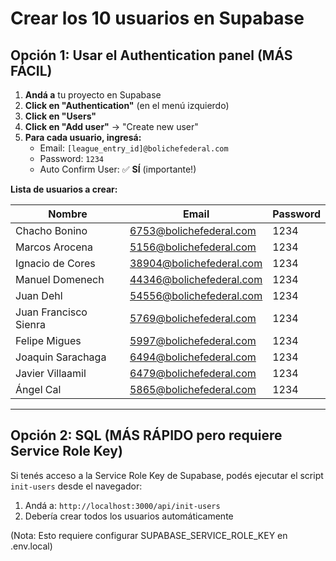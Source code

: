 # Crear los 10 usuarios en Supabase

## Opción 1: Usar el Authentication panel (MÁS FÁCIL)

1. **Andá a** tu proyecto en Supabase
2. **Click en "Authentication"** (en el menú izquierdo)
3. **Click en "Users"**
4. **Click en "Add user"** → "Create new user"
5. **Para cada usuario, ingresá:**
   - Email: `[league_entry_id]@bolichefederal.com`
   - Password: `1234`
   - Auto Confirm User: ✅ **SÍ** (importante!)

**Lista de usuarios a crear:**

| Nombre | Email | Password |
|--------|-------|----------|
| Chacho Bonino | 6753@bolichefederal.com | 1234 |
| Marcos Arocena | 5156@bolichefederal.com | 1234 |
| Ignacio de Cores | 38904@bolichefederal.com | 1234 |
| Manuel Domenech | 44346@bolichefederal.com | 1234 |
| Juan Dehl | 54556@bolichefederal.com | 1234 |
| Juan Francisco Sienra | 5769@bolichefederal.com | 1234 |
| Felipe Migues | 5997@bolichefederal.com | 1234 |
| Joaquin Sarachaga | 6494@bolichefederal.com | 1234 |
| Javier Villaamil | 6479@bolichefederal.com | 1234 |
| Ángel Cal | 5865@bolichefederal.com | 1234 |

---

## Opción 2: SQL (MÁS RÁPIDO pero requiere Service Role Key)

Si tenés acceso a la Service Role Key de Supabase, podés ejecutar el script `init-users` desde el navegador:

1. Andá a: `http://localhost:3000/api/init-users`
2. Debería crear todos los usuarios automáticamente

(Nota: Esto requiere configurar SUPABASE_SERVICE_ROLE_KEY en .env.local)

